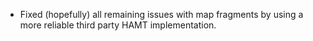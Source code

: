- Fixed (hopefully) all remaining issues with map fragments by using a more reliable third party HAMT implementation.
